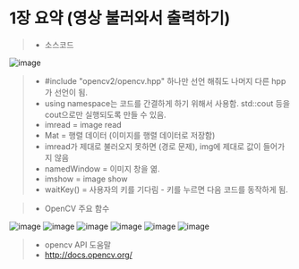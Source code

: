 # 1장 요약 (영상 불러와서 출력하기)

> * 소스코드

![image](https://user-images.githubusercontent.com/55529455/158304319-cca903ff-576f-4aa2-82eb-64b646273776.png)

> * #include "opencv2/opencv.hpp" 하나만 선언 해줘도 나머지 다른 hpp가 선언이 됨.
> * using namespace는 코드를 간결하게 하기 위해서 사용함. std::cout 등을 cout으로만 실행되도록 만들 수 있음.
> * imread = image read
> * Mat = 행렬 데이터 (이미지를 행렬 데이터로 저장함)
> * imread가 제대로 불러오지 못하면 (경로 문제), img에 제대로 값이 들어가지 않음
> * namedWindow = 이미지 창을 엶.
> * imshow = image show
> * waitKey() = 사용자의 키를 기다림 - 키를 누르면 다음 코드를 동작하게 됨.

> * OpenCV 주요 함수

![image](https://user-images.githubusercontent.com/55529455/158310290-04b3a52d-76d0-425e-99c5-58a48b40e4f6.png)
![image](https://user-images.githubusercontent.com/55529455/158310541-c8fcffa2-b5ca-4897-a146-78ea24384fc1.png)
![image](https://user-images.githubusercontent.com/55529455/158310633-42577f48-1773-4fe4-99b0-dd9c0b4d3c80.png)
![image](https://user-images.githubusercontent.com/55529455/158310817-1ffbcc1b-0c7a-4622-b604-777bb0575022.png)
![image](https://user-images.githubusercontent.com/55529455/158310853-64192318-6f80-49a9-8ed3-2f7ca8f57df8.png)
![image](https://user-images.githubusercontent.com/55529455/158310887-e4486b0c-4ab7-46fd-ad09-b993766d12f5.png)

> * opencv API 도움말
> * http://docs.opencv.org/
